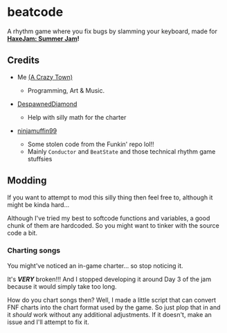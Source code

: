 # beatcode

A rhythm game where you fix bugs by slamming your keyboard, made for **[HaxeJam: Summer Jam](https://itch.io/jam/haxejam-2022-summer-jam)!**

## Credits

- Me [(A Crazy Town)](https://twitter.com/acrazytown)
    - Programming, Art & Music.

- [DespawnedDiamond](https://twitter.com/despawnedd)
    - Help with silly math for the charter

- [ninjamuffin99](https://twitter.com/ninja_muffin99)
    - Some stolen code from the Funkin' repo lol!! 
    - Mainly `Conductor` and `BeatState` and those technical rhythm game stuffsies

## Modding
If you want to attempt to mod this silly thing then feel free to, although it might be kinda hard...

Although I've tried my best to softcode functions and variables, a good chunk of them are hardcoded. So you might want to tinker with the source code a bit.

### Charting songs
You might've noticed an in-game charter... so stop noticing it.

It's ***VERY*** broken!!! And I stopped developing it around Day 3 of the jam because it would simply take too long.

How do you chart songs then? Well, I made a little script that can convert FNF charts into the chart format used by the game. So just plop that in and it *should* work without any additional adjustments. If it doesn't, make an issue and I'll attempt to fix it.